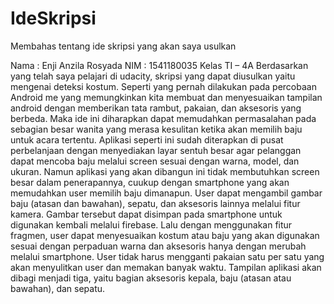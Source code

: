# IdeSkripsi
Membahas tentang ide skripsi yang akan saya usulkan

Nama	: Enji Anzila Rosyada
NIM	: 1541180035
Kelas TI – 4A
Berdasarkan yang telah saya pelajari di udacity, skripsi yang dapat diusulkan yaitu mengenai deteksi kostum. Seperti yang pernah dilakukan pada percobaan Android me yang memungkinkan kita membuat dan menyesuaikan tampilan android dengan memberikan tata rambut, pakaian, dan aksesoris yang berbeda. Maka ide ini diharapkan dapat memudahkan permasalahan pada sebagian besar wanita yang merasa kesulitan ketika akan memilih baju untuk acara tertentu. Aplikasi seperti ini sudah diterapkan di pusat perbelanjaan dengan menyediakan layar sentuh besar agar pelanggan dapat mencoba baju melalui screen sesuai dengan warna, model, dan ukuran.
Namun aplikasi yang akan dibangun ini tidak membutuhkan screen besar dalam penerapannya, cuukup dengan smartphone yang akan memudahkan user memilih baju dimanapun. User dapat mengambil gambar baju (atasan dan bawahan), sepatu, dan aksesoris lainnya melalui fitur kamera. Gambar tersebut dapat disimpan pada smartphone untuk digunakan kembali melalui firebase. Lalu dengan menggunakan fitur fragmen, user dapat menyesuaikan kostum atau baju yang akan digunakan sesuai dengan perpaduan warna dan aksesoris hanya dengan merubah melalui smartphone. User tidak harus mengganti pakaian satu per satu yang akan menyulitkan user dan memakan banyak waktu. Tampilan aplikasi akan dibagi menjadi tiga, yaitu bagian aksesoris kepala, baju (atasan atau bawahan), dan sepatu.
